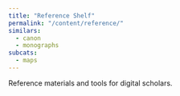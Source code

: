 ```yaml
---
title: "Reference Shelf"
permalink: "/content/reference/"
similars:
  - canon
  - monographs
subcats:
  - maps
---
```


Reference materials and tools for digital scholars.
